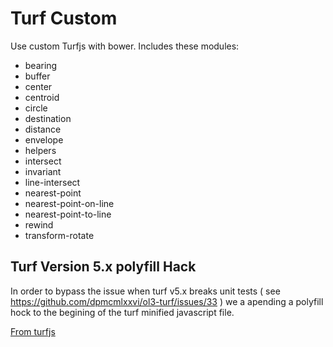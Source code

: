 # Turf Custom
Use custom Turfjs with bower. Includes these modules:
  - bearing
  - buffer
  - center
  - centroid
  - circle
  - destination
  - distance
  - envelope
  - helpers
  - intersect
  - invariant
  - line-intersect
  - nearest-point
  - nearest-point-on-line
  - nearest-point-to-line
  - rewind
  - transform-rotate

## Turf Version 5.x polyfill Hack
In order to bypass the issue when turf v5.x breaks unit tests ( see https://github.com/dpmcmlxxvi/ol3-turf/issues/33 ) we a apending a polyfill hock to the begining of the turf minified javascript file.

 [From turfjs][df1]

   [df1]: <https://turfjs-builder.herokuapp.com/>